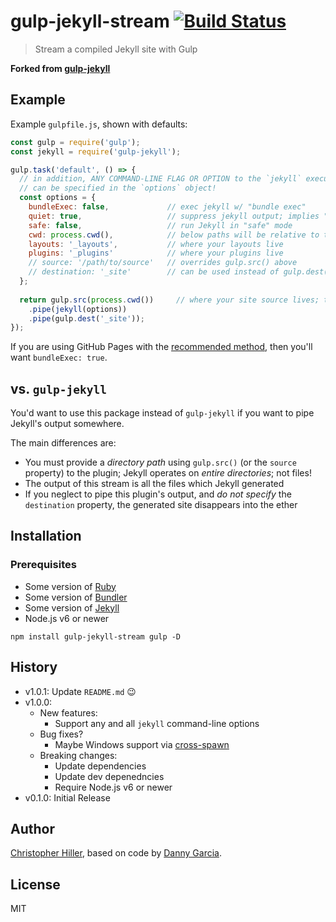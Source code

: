 # gulp-jekyll-stream [![Build Status](https://travis-ci.org/boneskull/gulp-jekyll-stream.svg?branch=master)](https://travis-ci.org/boneskull/gulp-jekyll-stream)

> Stream a compiled Jekyll site with Gulp

**Forked from [gulp-jekyll](https://www.npmjs.com/package/gulp-jekyll)**

## Example

Example `gulpfile.js`, shown with defaults:

```js
const gulp = require('gulp');
const jekyll = require('gulp-jekyll');

gulp.task('default', () => {
  // in addition, ANY COMMAND-LINE FLAG OR OPTION to the `jekyll` executable
  // can be specified in the `options` object!
  const options = {
    bundleExec: false,             // exec jekyll w/ "bundle exec"
    quiet: true,                   // suppress jekyll output; implies "--trace"
    safe: false,                   // run Jekyll in "safe" mode     
    cwd: process.cwd(),            // below paths will be relative to this
    layouts: '_layouts',           // where your layouts live
    plugins: '_plugins'            // where your plugins live
    // source: '/path/to/source'   // overrides gulp.src() above
    // destination: '_site'        // can be used instead of gulp.dest()
  };
  
  return gulp.src(process.cwd())     // where your site source lives; this is
    .pipe(jekyll(options))
    .pipe(gulp.dest('_site'));
});
```

If you are using GitHub Pages with the [recommended method](https://help.github.com/articles/using-jekyll-with-pages/), then you'll want `bundleExec: true`.

## vs. `gulp-jekyll`

You'd want to use this package instead of `gulp-jekyll` if you want to pipe Jekyll's output somewhere.

The main differences are:

- You must provide a *directory path* using `gulp.src()` (or the `source` property) to the plugin; Jekyll operates on *entire directories*; not files!
- The output of this stream is all the files which Jekyll generated
- If you neglect to pipe this plugin's output, and *do not specify* the `destination` property, the generated site disappears into the ether

## Installation

### Prerequisites

- Some version of [Ruby](http://www.ruby-lang.org)
- Some version of [Bundler](https://rubygems.org/gems/bundler)
- Some version of [Jekyll](http://jekyllrb.com)
- Node.js v6 or newer

```
npm install gulp-jekyll-stream gulp -D
```

## History

- v1.0.1: Update `README.md` :wink:
- v1.0.0:
  - New features:
    - Support any and all `jekyll` command-line options
  - Bug fixes?
    - Maybe Windows support via [cross-spawn](https://npm.im/cross-spawn)
  - Breaking changes:
    - Update dependencies
    - Update dev depenedncies
    - Require Node.js v6 or newer
- v0.1.0: Initial Release

## Author

[Christopher Hiller](https://boneskull.com), based on code by [Danny Garcia](http://danny-garcia.com).

## License

MIT
